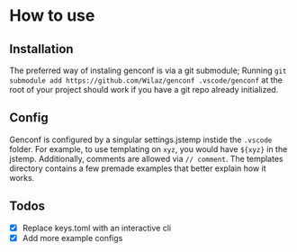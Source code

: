 # How to use

## Installation

The preferred way of instaling genconf is via a git submodule; Running `git submodule add https://github.com/Wilaz/genconf .vscode/genconf` at the root of your project should work if you have a git repo already initialized.

## Config

Genconf is configured by a singular settings.jstemp instide the `.vscode` folder. For example, to use templating on `xyz`, you would have `${xyz}` in the jstemp. Additionally, comments are allowed via `// comment`. The templates directory contains a few premade examples that better explain how it works.

## Todos

- [x] Replace keys.toml with an interactive cli
- [x] Add more example configs
